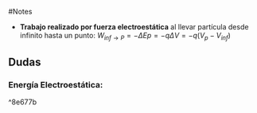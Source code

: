 #Notes 

- **Trabajo realizado por fuerza electroestática** al llevar partícula desde infinito hasta un punto: $W_{inf\rightarrow P }=-\Delta Ep = -q \Delta V = -q(V_{p}-V_{inf})$
## Dudas

### **Energía Electroestática:**

^8e677b
